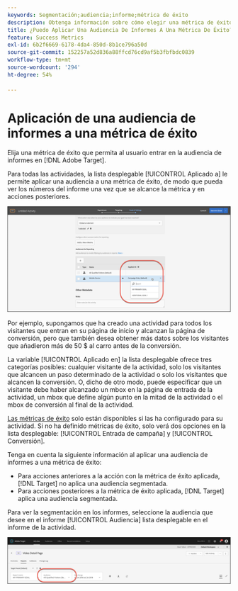 ```yaml
---
keywords: Segmentación;audiencia;informe;métrica de éxito
description: Obtenga información sobre cómo elegir una métrica de éxito en [!DNL Adobe Target] que califica al usuario para la audiencia de informes.
title: ¿Puedo Aplicar Una Audiencia De Informes A Una Métrica De Éxito?
feature: Success Metrics
exl-id: 6b2f6669-6178-4da4-850d-8b1ce796a50d
source-git-commit: 152257a52d836a88ffcd76cd9af5b3fbfbdc0839
workflow-type: tm+mt
source-wordcount: '294'
ht-degree: 54%

---
```


# Aplicación de una audiencia de informes a una métrica de éxito

Elija una métrica de éxito que permita al usuario entrar en la audiencia de informes en [!DNL Adobe Target].

Para todas las actividades, la lista desplegable [!UICONTROL Aplicado a] le permite aplicar una audiencia a una métrica de éxito, de modo que pueda ver los números del informe una vez que se alcance la métrica y en acciones posteriores.

![](assets/success_metric.png)

Por ejemplo, supongamos que ha creado una actividad para todos los visitantes que entran en su página de inicio y alcanzan la página de conversión, pero que también desea obtener más datos sobre los visitantes que añadieron más de 50 $ al carro antes de la conversión.

La variable [!UICONTROL Aplicado en] la lista desplegable ofrece tres categorías posibles: cualquier visitante de la actividad, solo los visitantes que alcancen un paso determinado de la actividad o solo los visitantes que alcancen la conversión. O, dicho de otro modo, puede especificar que un visitante debe haber alcanzado un mbox en la página de entrada de la actividad, un mbox que define algún punto en la mitad de la actividad o el mbox de conversión al final de la actividad.

[Las métricas de éxito](/help/main/c-activities/r-success-metrics/success-metrics.md#reference_D011575C85DA48E989A244593D9B9924) solo están disponibles si las ha configurado para su actividad. Si no ha definido métricas de éxito, solo verá dos opciones en la lista desplegable: [!UICONTROL Entrada de campaña] y [!UICONTROL Conversión].

Tenga en cuenta la siguiente información al aplicar una audiencia de informes a una métrica de éxito:

* Para acciones anteriores a la acción con la métrica de éxito aplicada, [!DNL Target] no aplica una audiencia segmentada.
* Para acciones posteriores a la métrica de éxito aplicada, [!DNL Target] aplica una audiencia segmentada.

Para ver la segmentación en los informes, seleccione la audiencia que desee en el informe [!UICONTROL Audiencia] lista desplegable en el informe de la actividad.

![](assets/reporting_audience_dropdown.png)

